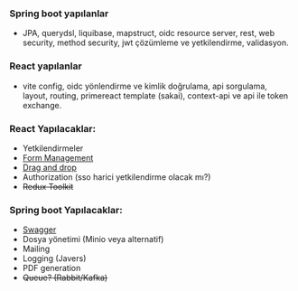 ### Spring boot yapılanlar
- JPA, querydsl, liquibase, mapstruct, oidc resource server, rest, web security, method security, jwt çözümleme ve yetkilendirme, validasyon. 

### React yapılanlar
- vite config, oidc yönlendirme ve kimlik doğrulama, api sorgulama, layout, routing, primereact template (sakai), context-api ve api ile token exchange.

### React Yapılacaklar:
- Yetkilendirmeler
- [Form Management](https://formik.org/)
- [Drag and drop](https://atlassian.design/components/pragmatic-drag-and-drop/about)
- Authorization (sso harici yetkilendirme olacak mı?)
- ~~Redux Toolkit~~

### Spring boot Yapılacaklar:
- [Swagger](https://swagger.io/)
- Dosya yönetimi (Minio veya alternatif)
- Mailing
- Logging (Javers)
- PDF generation
- ~~Queue? (Rabbit/Kafka)~~
